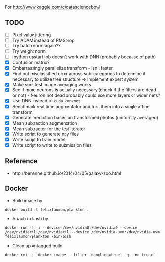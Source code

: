 For http://www.kaggle.com/c/datasciencebowl

## TODO

- [ ] Pixel value jittering
- [ ] Try ADAM instead of RMSprop
- [ ] Try batch norm again??
- [ ] Try weight norm
- [ ] ipython upstart job doesn't work with DNN (probably because of path)
- [X] Confusion matrix?
- [X] Embarrassingly parallelize transform - isn't faster
- [X] Find out misclassified error across sub-categories to determine if necessary to utilize tree structure -> Implement expert system
- [X] Make sure test image averaging works
- [X] See if more neurons is actually necessary (check if the filters are dead or not) - Neuron not dead probably could use more layers or wider nets?
- [X] Use DNN instead of `cuda_convnet`
- [x] Benchmark real time augmentator and turn them into a single affine transform
- [x] Generate prediction based on transformed photos (uniformly averaged)
- [x] Mean subtraction augmentation
- [x] Mean subtractor for the test iterator
- [x] Write script to generate npy files
- [x] Write script to train model
- [x] Write script to write to submission files

## Reference

- http://benanne.github.io/2014/04/05/galaxy-zoo.html

## Docker

- Build image by
````
docker build -t felixlaumon/plankton .
````

- Attach to bash by
````
docker run -t -i --device /dev/nvidia0:/dev/nvidia0 --device /dev/nvidiactl:/dev/nvidiactl --device /dev/nvidia-uvm:/dev/nvidia-uvm felixlaumon/plankton /bin/bash
````

- Clean up untagged build
````
docker rmi -f `docker images --filter 'dangling=true' -q --no-trunc`
````
